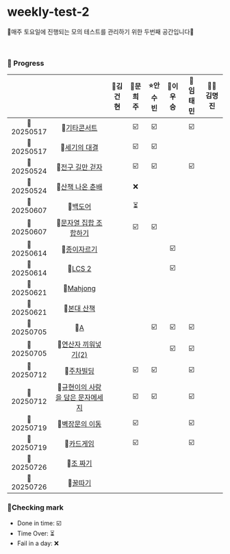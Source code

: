 # weekly-test-2
🍒매주 토요일에 진행되는 모의 테스트를 관리하기 위한 두번째 공간입니다🍒

<br>

### 🍒 Progress

|            |                                                                                                                        | 👑김건현 | 🐹문희주 | ⭐안수빈 | 💪이우승 | 👻 임태민 | 🐻‍❄️김명진 |
| :--------: | :---------------------------------------------------------------------------------------------------------------------: | :------: | :------: | :------: | :------: | :------: | :------------: |
| 📅20250517 |        📜[기타콘서트](https://www.acmicpc.net/problem/1497)        |       |    ☑️   |    ☑️   |       |      ☑️    |       |
| 📅20250517 |        📜[세기의 대결](https://www.acmicpc.net/problem/33679)        |       |    ☑️   |    ☑️   |       |       |       |
| 📅20250524 |        📜[전구 길만 걷자](https://www.acmicpc.net/problem/17359)        |       |    ☑️   |   ☑️    |       |   ☑️        |       |
| 📅20250524 |        📜[산책 나온 춘배](https://www.acmicpc.net/problem/30412)        |       |    ❌   |       |       |       |       |
| 📅20250607 |        📜[백도어](https://www.acmicpc.net/problem/17396)        |       |    ⏳   |       |       |       |       |
| 📅20250607 |        📜[문자열 집합 조합하기](https://www.acmicpc.net/problem/25328)        |       |    ☑️   |   ☑️   |       |       |       |
| 📅20250614 |        📜[종이자르기](https://www.acmicpc.net/problem/2628)        |       |       |       |   ☑️    |       |       |
| 📅20250614 |        📜[LCS 2](https://www.acmicpc.net/problem/9252)        |       |       |       |   ☑️    |       |       |
| 📅20250621 |        📜[Mahjong](https://www.acmicpc.net/problem/14552)        |       |       |       |       |       |       |
| 📅20250621 |        📜[본대 산책](https://www.acmicpc.net/problem/12849)        |       |       |       |       |       |       |
| 📅20250705 |        📜[A](https://www.acmicpc.net/problem/13171)        |       |       |   ☑️    |   ☑️    |    ☑️      |       |
| 📅20250705 |        📜[연산자 끼워넣기(2)](https://www.acmicpc.net/problem/15658)        |       |       |       |   ☑️    |  ☑️       |       |
| 📅20250712 |        📜[주차빌딩](https://www.acmicpc.net/problem/3699)        |       |   ☑️    |    ☑️   |     |    ☑️      |       |
| 📅20250712 |        📜[규현이의 사랑을 담은 문자메세지](https://www.acmicpc.net/problem/2713)        |       |    ☑️   |   ☑️    |     |     ☑️      |       |
| 📅20250719 |        📜[벽장문의 이동](https://www.acmicpc.net/problem/2666)        |       |    ☑️   |       |     |       ☑️         |       |
| 📅20250719 |        📜[카드게임](https://www.acmicpc.net/problem/2621)        |       |    ☑️   |       |     |       ☑️        |       |
| 📅20250726 |        📜[조 짜기](https://www.acmicpc.net/problem/2229)        |       |      |       |     |            |       |
| 📅20250726 |        📜[꿀따기](https://www.acmicpc.net/problem/21758)        |       |      |       |     |              |       |
### 🍒Checking mark

- Done in time: ☑️ <br>
- Time Over: ⏳ <br>
- Fail in a day: ❌ <br>
